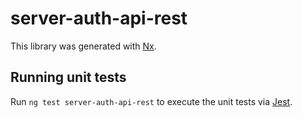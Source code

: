 # server-auth-api-rest

This library was generated with [Nx](https://nx.dev).

## Running unit tests

Run `ng test server-auth-api-rest` to execute the unit tests via [Jest](https://jestjs.io).
